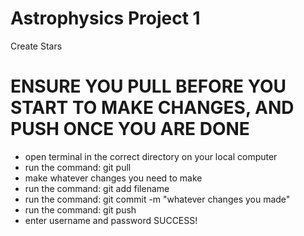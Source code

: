 ﻿# Astrophysics Project 1
Create Stars

# ENSURE YOU PULL BEFORE YOU START TO MAKE CHANGES, AND PUSH ONCE YOU ARE DONE

* open terminal in the correct directory on your local computer
* run the command: git pull
* make whatever changes you need to make
* run the command: git add filename
* run the command: git commit -m "whatever changes you made"
* run the command: git push
* enter username and password
SUCCESS!


